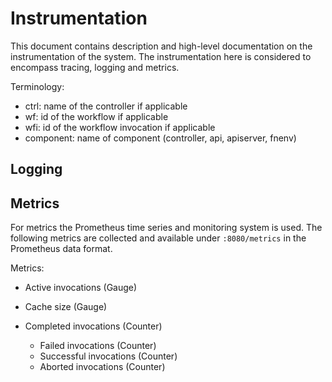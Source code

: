 # Instrumentation

This document contains description and high-level documentation on the instrumentation of the system.
The instrumentation here is considered to encompass tracing, logging and metrics.

Terminology:
- ctrl: name of the controller if applicable
- wf: id of the workflow if applicable
- wfi: id of the workflow invocation if applicable
- component: name of component (controller, api, apiserver, fnenv)

## Logging

## Metrics

For metrics the Prometheus time series and monitoring system is used.
The following metrics are collected and available under `:8080/metrics` in the Prometheus data format.

Metrics:
- Active invocations (Gauge)
- Cache size (Gauge)

- Completed invocations (Counter)
    - Failed invocations (Counter)
    - Successful invocations (Counter) 
    - Aborted invocations (Counter) 
